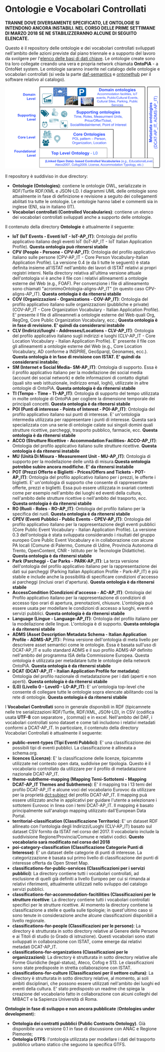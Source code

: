 # Ontologie e Vocabolari Controllati

**TRANNE DOVE DIVERSAMENTE SPECIFICATO, LE ONTOLOGIE SI INTENDONO ANCORA INSTABILI. NEL CORSO DELLE PRIME SETTIMANE DI MARZO 2018 SE NE STABILIZZERANNO ALCUNE DI SEGUITO ELENCATE.**


Questo è il repository delle ontologie e dei vocabolari controllati sviluppati nell'ambito delle azioni previste dal piano triennale e a supporto del lavoro da svolgere per l'[elenco delle basi di dati chiave](http://elenco-basi-di-dati-chiave.readthedocs.io/it/latest/).
Le ontologie create sono tra loro collegate creando una vera e propria network chiamata **OntoPiA** - a OntoNet system. Le ontologie saranno inserite nel catalogo delle ontologie e vocabolari controllati (si veda la parte [daf-semantics](https://github.com/italia/daf-semantics) e [ontonethub](https://github.com/teamdigitale/ontonethub) per il software relativo al catalogo).


![OntoPiA](OntoPiA.png)

Il repository è suddiviso in due directory:

  + **Ontologie (Ontologies)**: contiene le ontologie OWL, serializzate in RDF/Turtle RDF/XML e JSON-LD. I diagrammi UML delle ontologie sono attualmente in fase di definizione e revisione a seguito dei collegamenti abilitati tra tutte le ontologie. Le ontologie hanno label e commenti sia in inglese (EN), sia in italiano (IT).
  + **Vocabolari controllati (Controlled Vocabularies)**: contiene un elenco dei vocabolari controllati sviluppati anche a supporto delle ontologie.

Il contenuto della directory **Ontologie** è attualmente il seguente:

  + **IoT (IoT Events - Eventi IoT - IoT-AP_IT)**: Ontologia del profilo applicativo italiano degli eventi IoT (IoT-AP_IT - IoT Italian Application Profile). **Questa ontologia può ritenersi stabile**
  + **CPV (People - Persone - CPV-AP_IT)**: Ontologia del profilo applicativo italiano sulle persone (CPV-AP_IT - Core Person Vocabulary-Italian Application Profile). La versione 0.4 (e da lì tutte le seguenti) è stata definita insieme all'ISTAT nell'ambito dei lavori di ISTAT relativi ai propri registri interni. Nella directory relativa all'ultima versione attuale dell'ontologia vi è anche il file con i relativi allineamenti a ontologie esterne del Web (e.g., FOAF). Per convenzione i file di allineamento sono chiamati "acronimoOntologia-aligns-AP_IT" (in questo caso CPV-aligns-AP_IT). **Questa ontologia è da ritenersi stabile**
  + **COV (Organizzazioni - Organizations - COV-AP_IT)**: Ontologia del profilo applicativo italiano sulle organizzazioni (pubbliche e private) (COV-AP_IT - Core Organization Vocabulary - Italian Application Profile). E' presente il file di allineamneti a ontologie esterne del Web quali Org, RegOrg, Core Public Organization Vocabulary, ecc.; **Questa ontologia è in fase di revisione. E' quindi da considerarsi instabile**
  + **CLV (Indirizzi/luoghi - Addresses/Locations - CLV-AP_IT)**: Ontologia del profilo applicativo italiano sugli indirizzi e luoghi (CLV-AP_IT - Core Location Vocabulary - Italian Application Profile). E' presente il file con gli allineamenti a ontologie esterne del Web (e.g., Core Location Vocabulary, AD conforme a INSPIRE, GeoSparql, Geonames, ecc.). **Questa ontologia è in fase di revisione con ISTAT. E' quindi da considerarsi instabile**;
  + **SM (Internet e Social Media- SM-AP_IT)**: Ontologia di supporto. Essa è il profilo applicativo italiano per la modellazione dei social media (account dei social network) e delle informazioni di contatto digitali (quali sito web istituzionale, indirizzo email, loghi), utilizzate in altre ontologie di OntoPiA. **Questa ontologia è da ritenersi stabile**
  + **TI (Tempo - Time - TI-AP_IT)**: Ontologia di supporto del tempo utilizzata in molte ontologie di OntoPiA per cogliere la dimensione temporale dei principali concetti. **Questa ontologia è da ritenersi stabile**
  + **POI (Punti di interesse - Points of Interest - POI-AP_IT)**: Ontologia del profilo applicativo italiano sui punti di interesse. E' un'ontologia intermedia utilizzata per rappresentare i punti di interesse. Questa sarà specializzata con una serie di ontologie calate sui singoli domini quali strutture ricettive, parcheggi, trasporto pubblico, farmacie, ecc. **Questa ontologia è da ritenersi stabile**
  + **ACCO (Strutture Ricettive - Accommodation Facilities- ACCO-AP_IT)**: Ontologia del profilo applicativo italiano sulle strutture ricettive. **Questa ontologia è da ritenersi instabile**
  + **MU (Unità Di Misura - Measurement Unit - MU-AP_IT)**: Ontologia di supporto per la modellazione delle unità di misura.**Questa ontologia potrebbe subire ancora modifiche. E' da ritenersi instabile**
  + **POT (Prezzi Offerte e Biglietti - Prices/Offers and Tickets - POT-AP_IT)**: Ontologia del profilo applicativo italiano per i prezzi, le offerte i biglietti. E' un'ontologia di supporto che consente di rappresentare offerte, prezzi e biglietti. Essa può essere utilizzata in svariati contesti come per esempio nell'ambito dei luoghi ed eventi della cultura, nell'ambito delle strutture ricettive o nell'ambito del trasporto, ecc. **Questa ontologia è da ritenersi stabile**
  + **RO (Ruoli - Roles - RO-AP_IT)**: Ontologia del profilo italiano per la specifica dei ruoli. **Questa ontologia è da ritenersi stabile**
  + **CPEV (Eventi Pubblici - Public Events - CPEV-AP_IT)**: Ontologia del profilo applicativo italiano per la rappresentazione degli eventi pubblici (Core Public Event Vocabulary - Italian Application Profile). La versione 0.3 dell'ontologia è stata sviluppata considerando i risultati del gruppo europeo Core Public Event Vocabulary e in collaborazione con alcune PA locali (Comune di Palermo, Comune di Udine, Provincia Autonoma di Trento, OpenContent, CNR - Istituto per le Tecnologie Didattiche). **Questa ontologia è da ritenersi stabile**
  + **Park (Parcheggi - Car Parks - PARK-AP_IT)**: La terza versione dell'ontologia del profilo applicativo italiano per la rappresentazione dei dati sui parcheggi (Parking Italian Application Profile - Park-AP_IT) è più stabile e include anche la possibilità di specificare condizioni d'accesso ai parcheggi (inclusi orari d'apertura). **Questa ontologia è da ritenersi stabile**
  + **AccessCondition (Condizioni d'accesso - AC-AP_IT)**: Ontologia del Profilo applicativo itailano per la rappresentazione di condizioni di accesso tipo orari di apertura, prenotazioni, chiusure. L'ontologia può essere usata per modellare le condizioni di accesso a luoghi, eventi e servizi pubblici. **Questa ontologia è da ritenersi stabile**
  + **Language (Lingue - Language-AP_IT)**: Ontologia del profilo italiano per la modellazione delle lingue. L'ontologia è di supporto. **Questa ontologia è da ritenersi stabile**
  + **ADMS (Asset Description Metadata Schema - Italian Application Profile - ADMS-AP_IT):**: Prima versione dell'ontologia di meta livello per descrivere asset semantici come le ontologie. Essa è basata sull'uso di DCAT-AP_IT e sullo standard ADMS e il suo profilo ADMS-AP definito nell'ambito del programma ISA della Commissione Europea. Questa ontologia è utilizzata per metadatare tutte le ontologie della network OntoPiA. **Questa ontologia è da ritenersi stabile**
  + **DCAT (DCAT-AP_IT - Italian Application Profile for metadata)**: Ontologia del profilo nazionale di metadatazione per i dati (aperti e non aperti). **Questa ontologia è da ritenersi stabile**
  + **(L0) (Livello 0 - Level0 - L0-AP_IT)**: E' un'ontologia top-level che consente di collegare tutte le ontologie sopra elencate abilitando così la rete di ontologie. **Questa ontologia è da ritenersi stabile**


I **Vocabolari Controllati** sono in generale disponibili in RDF (tipicamnete nelle tre serializzazioni RDF/Turtle, RDF/XML, JSON-LD), in CSV (codifica usata **UTF-8** con separatore **,** (comma)) e in excel. Nell'ambito del DAF, i vocabolari controllati sono dataset e come tali includono i relativi metadati conformi a DCAT-AP_IT.
In particolare, il contenuto della directory Vocabolari Controllati è attualmente il seguente:

  + **public-event-types (Tipi Eventi Pubblici)**: E' una classificazione dei possibili tipi di eventi pubblici. La classificazione è allineata a schema.org.
  + **licences (Licenze)**: E' la classificazione delle licenze, tipicamnte utilizzate nel contesto open data, suddivise per tipologia. Questo è il vocabolario controllato da utilizzare per il profilo di metadatazione nazionale DCAT-AP_IT.
  + **theme-subtheme-mapping (Mapping Temi-Sottotemi - Mapping DCAT-AP_IT Themes and Subthemes)**: E' il mapping tra i 13 temi del profilo DCAT-AP_IT e alcune voci del vocabolario Eurovoc da utilizzare per la proprietà [dct:subject](https://linee-guida-cataloghi-dati-profilo-dcat-ap-it.readthedocs.io/it/latest/dataset_elementi_raccomandati.html#sottotema-del-dataset-dct-subject) del profilo DCAT-AP_IT. Il mapping puà essere utilizzato anche in applicativi per guidare l'utente a selezionare i sottotemi Eurovoc in linea con i temi DCAT-AP_IT. Il mapping è basato principalmente sull'analogo mapping utilizzato dall'European Data Portal.
  + **territorial-classification (Classificazione Territorio)**: E' un dataset RDF allineato con l'ontologia degli Indirizzi/Luoghi (CLV-AP_IT) basato sul dataset CSV fornito da ISTAT nel corso del 2017. Il vocabolario include la suddivisione Regione/Provincia/Comune e relativi codici. **Questo vocabolario sarà modificato nel corso del 2018**
  + **poi-category-classification (Classificazione Categorie Punti di Interesse)**: E' un dataset delle categorie di punti di interesse. La categorizzazione è basata sul primo livello di classificazione dei punti di interesse offerta da Open Street Map.
  + **classifications-for-public-services (Classificazioni per i servizi pubblici)**: La directory contiene tutti i vocabolari controllati, ad esclusione di quelli già definiti a livello Europeo per cui si rimanda ai relativi riferimenti, attualmente utilizzati nello sviluppo del catalogo servizi pubblici.
  + **classifications-for-accommodation-facitilities (Classificazioni per le strutture ricettive**: La directory contiene tutti i vocabolari controllati specifici per le strutture ricettive. Al momento la directory contiene la classificazione a stelle e quella sulle tipologie; in quest'ultimo caso si sono tenute in considerazione anche alcune classificazioni disponibili a livello regionale.
  + **classifications-for-people (Classificazioni per le persone)**: La directory è strutturata in sotto directory relative al Genere delle Persone e ai Titoli di studio (o Grado di istruzione). Questi vocabolari sono stati sviluppati in collaborazione con ISTAT, come emerge dai relativi metadati DCAT-AP_IT.
  + **classifications-for-organizations (Classificazioni per le organizzazioni)**: La directory è strutturata in sotto directory relative alle Forme Giuridiche (legal-status), Ateco, Cofog e S13. Le classificazioni sono state predisposte in stretta collaborazione con ISTAT.
  + **classifications-for-culture (Classificazioni per il settore cultura)**: La directory è strutturata in sotto directory relative, al momento, ai soli ambiti disciplinari, che possono essere utilizzati nell'ambito dei luoghi ed eventi della cultura. E' stato predisposto un readme che spiega la creazione del vocabolario fatto in collaborazione con alcuni colleghi del MIBACT e la Sapienza Università di Roma.

**Ontologie in fase di sviluppo e non ancora pubblicate** (**Ontologies under development**):
  + **Ontologia dei contratti pubblici (Public Contracts Ontology)**. Già disponibile una versione 0.1 in fase di discussione con ANAC e Regione Piemonte;
  + **Ontologia GTFS**: l'ontologia utilizzata per modellare i dati del trasporto pubblico urbano statico che seguono la specifica GTFS.
